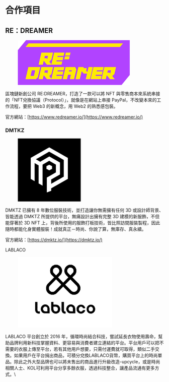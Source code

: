 # 合作項目

## **RE：DREAMER**

<figure><img src=".gitbook/assets/RE.png" alt=""><figcaption></figcaption></figure>

區塊鏈新創公司 RE:DREAMER，打造了一款可以將 NFT 與零售商本來系統串接的「NFT兌換協議（Protocol）」，就像是在網站上串接 PayPal，不改變本來的工作流程，要把 Web3 的新概念，用 Web2 的熟悉感包裝。

官方網站：[https://www.redreamer.io/](https://www.redreamer.io/)



### DMTKZ

<figure><img src=".gitbook/assets/DMKTZ.png" alt=""><figcaption></figcaption></figure>

DMKTZ 已擁有 8 年數位服裝技術，並打造讓你無需擁有任何 3D 或設計師背景、皆能透過 DMKTZ 所提供的平台，無痛設計出擁有完整 3D 建模的新服飾，不但能穿著於 3D NFT 上，背後所使用的服飾打板技術，皆比照訪間服裝製程，因此隨時都能化身實體服裝！成就真正－時尚、你說了算，無庫存、真永續。

官方網站：[https://dmktz.io/](https://dmktz.io/)

LABLACO

<figure><img src=".gitbook/assets/A02E2.png" alt=""><figcaption></figcaption></figure>

LABLACO 平台創立於 2016 年，循環時尚結合科技，嘗試延長衣物使用壽命，幫助品牌利用新科技掌握資料、更容易與消費者建立連結的平台。平台用戶可以把不需要的衣服上傳至平台，若有其他用戶想要，只需付運費就可取得，類似二手交換。如果用戶在平台捐出商品，可積分兌換LABLACO貨幣，購買平台上的時尚單品。除此之外大型品牌也可以將未售出的商品進行升級改造-upcycle，或是時尚相關人士、KOL可利用平台分享多餘衣服，透過科技整合，讓產品流通有更多方式。\
